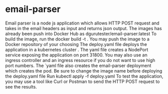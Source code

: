 # email-parser
Email parser is a node js application which allows HTTP POST request and takes in the email headers as input and returns json output.
The images has already been push into Docker Hub as dgurutester/email-parser:latest
To build the  image, run the docker build -t <image-name> .
You may push the image to a Docker repository of your choosing
The deploy.yaml file deploys the application in a kubernetes cluster . 
The yaml file creates a NodePort service  exposing the application on port 31800. 
You may also use an ingress controller and an ingress resource if you do not want to use high port numbers. 
The `yaml file also creates the email-parser deployment which creates the pod.
Be sure to change the image name before deploying the deploy.yaml file
Run kubectl apply -f deploy.yaml
To test the application, you may use a tool like Curl or Postman to send the HTTP POST request to see the results.
